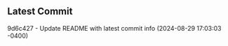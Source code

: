
## Latest Commit
9d6c427 - Update README with latest commit info (2024-08-29 17:03:03 -0400) <Yunxi-Zhou>
